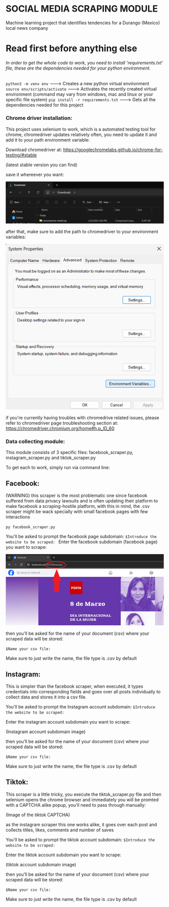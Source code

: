 # SOCIAL MEDIA SCRAPING MODULE
Machine learning project that identifies tendencies for a Durango (Mexico) local news company

# Read first before anything else
###### In order to get the whole code to work, you need to install 'requirements.txt' file, these are the dependencies needed for your python environment.

`python3 -m venv env` ---> Creates a new python virtual environment
`source env/scripts/activate` ---> Activates the recently created virtual environment (command may vary from windows, mac and linux or your specific file system)
`pip install -r requirements.txt` ---> Gets all the dependencies needed for this project

### Chrome driver installation:
This project uses selenium to work, which is a automated testing tool for chrome, chromedriver updates relatively often, you need to update it and add it to your path environment variable:

Download chromedriver at: https://googlechromelabs.github.io/chrome-for-testing/#stable

(latest stable version you can find)

save it whereever you want:

![alt text](image-2.png)

after that, make sure to add the path to chromedriver to your environment variables:

![alt text](image-4.png)

if you're currently having troubles with chromedrive related issues, please refer to chromedriver page troubleshooting section at: https://chromedriver.chromium.org/home#h.p_ID_60





### Data collecting module:

This module consists of 3 specific files: facebook_scraper.py, instagram_scraper.py and tiktok_scraper.py

To get each to work, simply run via command line:

## Facebook:
(WARNING) this scraper is the most problematic one since facebook suffered from data privacy lawsuits and is often updating their platform to make facebook a scraping-hostile platform, with this in mind, the .csv scraper might be wack specially with small facebook pages with few interactions

`py facebook_scraper.py`

You'll be asked to prompt the facebook page subdomain:
`$Introduce the website to be scraped: `
Enter the facebook subdomain (facebook page) you want to scrape:

![alt text](image-1.png)

then you'll be asked for the name of your document (csv) where your scraped data will be stored:

`$Name your csv file: `

Make sure to just write the name, the file type is .csv by default



## Instagram:
This is simpler than the facebook scraper, when executed, it types credentials into corresponding fields and goes over all posts individually to collect data and stores it into a csv file.

You'll be asked to prompt the Instagram account subdomain:
`$Introduce the website to be scraped:`

Enter the instagram account subdomain you want to scrape:

(Instagram account subdomain image)

then you’ll be asked for the name of your document (csv) where your scraped data will be stored:

`$Name your csv file:`

Make sure to just write the name, the file type is .csv by default

## Tiktok:
This scraper is a little tricky, you execute the tiktok_scraper.py file and then selenium opens the chrome browser and immediately you will be promted with a CAPTCHA alike popup, you'll need to pass through manually:

(Image of the tiktok CAPTCHA)

as the instagram scraper this one works alike, it goes over each post and collects titles, likes, comments and number of saves

You'll be asked to prompt the tiktok account subdomain:
`$Introduce the website to be scraped:`

Enter the tiktok account subdomain you want to scrape:

(tiktok account subdomain image)

then you’ll be asked for the name of your document (csv) where your scraped data will be stored:

`$Name your csv file:`

Make sure to just write the name, the file type is .csv by default


